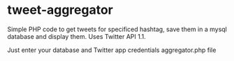 # tweet-aggregator
Simple PHP code to get tweets for specificed hashtag, save them in a mysql database and display them. Uses Twitter API 1.1.

Just enter your database and Twitter app credentials aggregator.php file
